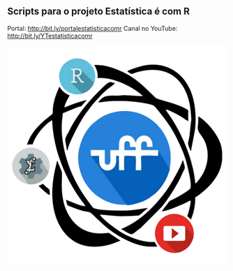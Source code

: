 ## Scripts para o projeto Estatística é com R

Portal: http://bit.ly/portalestatisticacomr
Canal no YouTube: http://bit.ly/YTestatisticacomr

![](man/figures/logo_grande.png)

